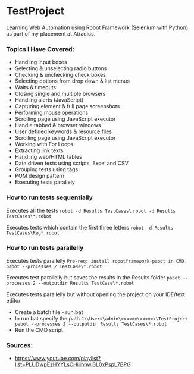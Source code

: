 # TestProject
Learning Web Automation using Robot Framework (Selenium with Python) as part of my placement at Atradius.

### Topics I Have Covered: 
- Handling input boxes
- Selecting & unselecting radio buttons
- Checking & unchecking check boxes
- Selecting options from drop down & list menus
- Waits & timeouts
- Closing single and multiple browsers
- Handling alerts (JavaScript)
- Capturing element & full page screenshots
- Performing mouse operations
- Scrolling page using JavaScript executor
- Handle tabbed & browser windows
- User defined keywords & resource files
- Scrolling page using JavaScript executor
- Working with For Loops
- Extracting link texts
- Handling web/HTML tables
- Data driven tests using scripts, Excel and CSV
- Grouping tests using tags
- POM design pattern 
- Executing tests parallely 

### How to run tests sequentially
Executes all the tests
``` robot -d Results TestCases\ ```
``` robot -d Results TestCases\*.robot ```

Executes tests which contain the first three letters 
``` robot -d Results TestCases\Reg*.robot ```

### How to run tests parallelly
Executes tests parallelly 
``` Pre-req: install robotframework-pabot in CMD ```
``` pabot --processes 2 TestCase\*.robot ```

Executes test parallelly but saves the results in the Results folder
``` pabot --processes 2 --outputdir Results TestCase\*.robot ```

Executes tests parallelly but without opening the project on your IDE/text editor
- Create a batch file - run.bat
- In run.bat specify the path 
 ``` C:\Users\admin\xxxxxx\xxxxxx\TestProject pabot --processes 2 --outputdir Results TestCases\*.robot ```
 - Run the CMD script

### Sources: 
- https://www.youtube.com/playlist?list=PLUDwpEzHYYLsCHiiihnwl3L0xPspL7BPG
